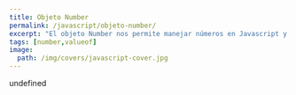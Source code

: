 ```yaml
---
title: Objeto Number
permalink: /javascript/objeto-number/
excerpt: "El objeto Number nos permite manejar números en Javascript y poder realizar operaciones de validación y conversión sobre ellos."
tags: [number,valueof]
image:
  path: /img/covers/javascript-cover.jpg
---
```

undefined